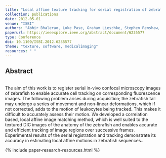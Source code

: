 ```yaml
---
title: "Local affine texture tracking for serial registration of zebrafish images"
collection: publications
date: 2012-05-01
venue: "ISBI"
authors: "Abhir Bhalerao, Luke Pase, Graham Lieschke, Stephen Renshaw, Constantino Carlos Reyes-Aldasoro"
paperurl: https://ieeexplore.ieee.org/abstract/document/6235577
type: Conference
doi: 10.1109/ISBI.2012.6235577
theme: "texture, software, medicalimaging"
resources: " "
---
```

<h2> Abstract </h2>  <br>
The aim of this work is to register serial in-vivo confocal microscopy images of zebrafish to enable accurate cell tracking on corresponding fluorescence images. The following problem arises during acquisition; the zebrafish tail may undergo a series of movement and non-linear deformations, which if not corrected, adds to the motion of leukocytes being tracked. This makes it difficult to accurately assess their motion. We developed a correlation based, local affine image matching method, which is well suited to the textured DIC images of the anatomy of the zebrafish and enables accurate and efficient tracking of image regions over successive frames. Experimental results of the serial registration and tracking demonstrate its accuracy in estimating local affine motions in zebrafish sequences..

{% include paper-research-resources.html %}
